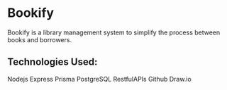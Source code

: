 # Bookify

Bookify is a library management system to simplify the process between books and borrowers.

## Technologies Used:

Nodejs
Express
Prisma
PostgreSQL
RestfulAPIs
Github
Draw.io
